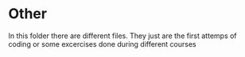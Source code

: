 # Other

In this folder there are different files. They just are the first attemps of coding or some excercises done during different courses
